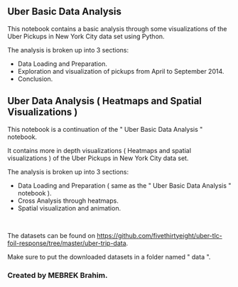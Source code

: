 ## Uber Basic Data Analysis

This notebook contains a basic analysis through some visualizations of the Uber Pickups in New York City data set using Python.

The analysis is broken up into 3 sections:  
  - Data Loading and Preparation.
  - Exploration and visualization of pickups from April to September 2014. 
  - Conclusion.

## Uber Data Analysis ( Heatmaps and Spatial Visualizations )

This notebook is a continuation of the " Uber Basic Data Analysis " notebook. 

It contains more in depth visualizations ( Heatmaps and spatial visualizations ) of the Uber Pickups in New York City data set.

The analysis is broken up into 3 sections:
- Data Loading and Preparation ( same as the " Uber Basic Data Analysis " notebook ).
- Cross Analysis through heatmaps.
- Spatial visualization and animation.
<br>

The datasets can be found on <a href="https://github.com/fivethirtyeight/uber-tlc-foil-response/tree/master/uber-trip-data">https://github.com/fivethirtyeight/uber-tlc-foil-response/tree/master/uber-trip-data</a>.

Make sure to put the downloaded datasets in a folder named " data ".

### Created by MEBREK Brahim.

